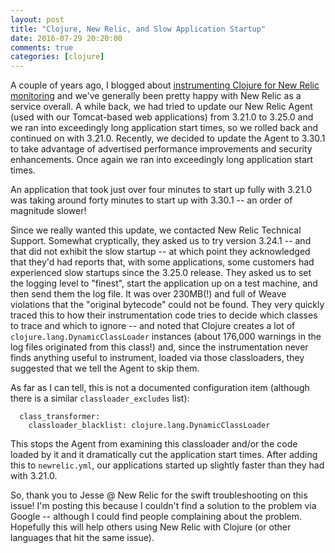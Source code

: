 ```yaml
---
layout: post
title: "Clojure, New Relic, and Slow Application Startup"
date: 2016-07-29 20:20:00
comments: true
categories: [clojure]
---
```

A couple of years ago, I blogged about [instrumenting Clojure for New Relic monitoring](http://corfield.org/blog/2013/05/01/instrumenting-clojure-for-new-relic-monitoring/) and we've generally been pretty happy with New Relic as a service overall. A while back, we had tried to update our New Relic Agent (used with our Tomcat-based web applications) from 3.21.0 to 3.25.0 and we ran into exceedingly long application start times, so we rolled back and continued on with 3.21.0. Recently, we decided to update the Agent to 3.30.1 to take advantage of advertised performance improvements and security enhancements. Once again we ran into exceedingly long application start times.

An application that took just over four minutes to start up fully with 3.21.0 was taking around forty minutes to start up with 3.30.1 -- an order of magnitude slower!<!-- more -->

Since we really wanted this update, we contacted New Relic Technical Support. Somewhat cryptically, they asked us to try version 3.24.1 -- and that did not exhibit the slow startup -- at which point they acknowledged that they'd had reports that, with some applications, some customers had experienced slow startups since the 3.25.0 release. They asked us to set the logging level to "finest", start the application up on a test machine, and then send them the log file. It was over 230MB(!) and full of Weave violations that the "original bytecode" could not be found. They very quickly traced this to how their instrumentation code tries to decide which classes to trace and which to ignore -- and noted that Clojure creates a lot of `clojure.lang.DynamicClassLoader` instances (about 176,000 warnings in the log files originated from this class!) and, since the instrumentation never finds anything useful to instrument, loaded via those classloaders, they suggested that we tell the Agent to skip them.

As far as I can tell, this is not a documented configuration item (although there is a similar `classloader_excludes` list):
```
  class_transformer:
    classloader_blacklist: clojure.lang.DynamicClassLoader
```
This stops the Agent from examining this classloader and/or the code loaded by it and it dramatically cut the application start times. After adding this to `newrelic.yml`, our applications started up slightly faster than they had with 3.21.0.

So, thank you to Jesse @ New Relic for the swift troubleshooting on this issue! I'm posting this because I couldn't find a solution to the problem via Google -- although I could find people complaining about the problem. Hopefully this will help others using New Relic with Clojure (or other languages that hit the same issue).
